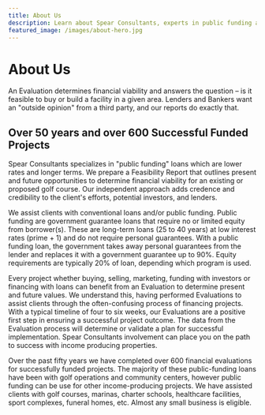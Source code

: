 ```yaml
---
title: About Us
description: Learn about Spear Consultants, experts in public funding and evaluations since 1972.
featured_image: /images/about-hero.jpg
---
```


# About Us

An Evaluation determines financial viability and answers the question – is it feasible to buy or build a facility in a given area. Lenders and Bankers want an "outside opinion" from a third party, and our reports do exactly that.

## Over 50 years and over 600 Successful Funded Projects

Spear Consultants specializes in "public funding" loans which are lower rates and longer terms. We prepare a Feasibility Report that outlines present and future opportunities to determine financial viability for an existing or proposed golf course. Our independent approach adds credence and credibility to the client's efforts, potential investors, and lenders.

We assist clients with conventional loans and/or public funding. Public funding are government guarantee loans that require no or limited equity from borrower(s). These are long-term loans (25 to 40 years) at low interest rates (prime + 1) and do not require personal guarantees. With a public funding loan, the government takes away personal guarantees from the lender and replaces it with a government guarantee up to 90%. Equity requirements are typically 20% of loan, depending which program is used.

Every project whether buying, selling, marketing, funding with investors or financing with loans can benefit from an Evaluation to determine present and future values. We understand this, having performed Evaluations to assist clients through the often-confusing process of financing projects. With a typical timeline of four to six weeks, our Evaluations are a positive first step in ensuring a successful project outcome. The data from the Evaluation process will determine or validate a plan for successful implementation. Spear Consultants involvement can place you on the path to success with income producing properties.

Over the past fifty years we have completed over 600 financial evaluations for successfully funded projects. The majority of these public-funding loans have been with golf operations and community centers, however public funding can be use for other income-producing projects. We have assisted clients with golf courses, marinas, charter schools, healthcare facilities, sport complexes, funeral homes, etc. Almost any small business is eligible.
